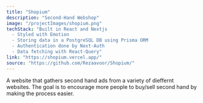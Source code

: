 ```yaml
---
title: "Shopium"
description: "Second-Hand Webshop"
image: "/projectImages/shopium.png"
techStack: "Built in React and Nextjs
  - Styled with Emotion
  - Storing data in a PostgreSQL DB using Prisma ORM
  - Authentication done by Next-Auth
  - Data fetching with React-Query"
link: "https://shopium.vercel.app/"
source: "https://github.com/Rezaavoor/Shopium/"
---
```


A website that gathers second hand ads from a variety of dieffernt websites.
The goal is to encourage more people to buy/sell second hand by making the process easier.
